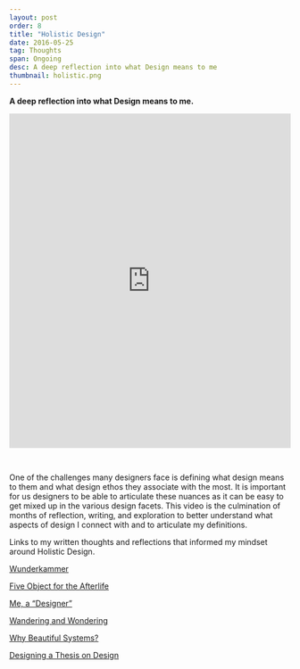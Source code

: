 ```yaml
---
layout: post
order: 8
title: "Holistic Design"
date: 2016-05-25
tag: Thoughts
span: Ongoing
desc: A deep reflection into what Design means to me
thumbnail: holistic.png
---
```


**A deep reflection into what Design means to me.**

<iframe src="https://player.vimeo.com/video/189889759?color=742bb5&portrait=0" style="margin-bottom:30px" width="100%" height="600px" frameborder="0" webkitallowfullscreen mozallowfullscreen allowfullscreen></iframe>

One of the challenges many designers face is defining what design means to them and what design ethos they associate with the most. It is important for us designers to be able to articulate these nuances as it can be easy to get mixed up in the various design facets. This video is the culmination of months of reflection, writing, and exploration to better understand what aspects of design I connect with and to articulate my definitions.  

Links to my written thoughts and reflections that informed my mindset around Holistic Design.

<p><a target="_blanl" href="https://medium.com/@alberttopdjian/wunderkammer-e8ffe77c2b4f">Wunderkammer</a></p>
<p><a target="_blanl" href="https://medium.com/@alberttopdjian/five-object-for-the-afterlife-7e22ea4d2061">Five Object for the Afterlife</a></p>
<p><a target="_blanl" href="https://medium.com/@alberttopdjian/me-a-designer-40eca4813aea">Me, a “Designer”</a></p>
<p><a target="_blanl" href="https://medium.com/@alberttopdjian/wandering-and-wondering-8a24b07f061c">Wandering and Wondering</a></p>
<p><a target="_blanl" href="https://medium.com/@alberttopdjian/why-beautiful-systems-d25cc99e5e8">Why Beautiful Systems?</a></p>
<p><a target="_blanl" href="https://medium.com/@alberttopdjian/designing-a-thesis-on-design-c3dbf6dfaa8f">Designing a Thesis on Design</a></p>